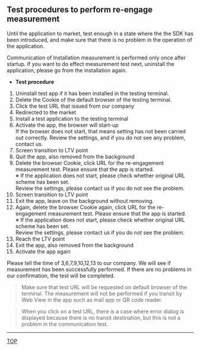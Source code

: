 ## Test procedures to perform re-engage measurement

Until the application to market, test enough in a state where the the SDK has been introduced, and make sure that there is no problem in the operation of the application.

Communication of Installation measurement is performed only once after startup. If you want to do effect measurement test next, uninstall the application, please go from the installation again.


* **Test procedure**

1. Uninstall test app if it has been installed in the testing terminal.
1. Delete the Cookie of the default browser of the testing terminal.
1. Click the test URL that issued from our company
1. Redirected to the market
1. Install a test application to the testing terminal<br />
1. Activate the app, the browser will start-up<br />
If the browser does not start, that means setting has not been carried out correctly. Review the settings, and if you do not see any problem, contact us.
1. Screen transition to LTV point<br />
1. Quit the app, also removed from the background<br />
1. Delete the browser Cookie, click URL for the re-engagement measurement test. Please ensure that the app is started.<br />
※ If the application does not start, please check whether original URL scheme has been set.<br />
Review the settings, please contact us if you do not see the problem.<br />
1. Screen transition to LTV point<br />
1. Exit the app, leave on the background without removing.
1. Again, delete the browser Cookie again, click URL for the re-engagement measurement test. Please ensure that the app is started.<br />
※ If the application does not start, please check whether original URL scheme has been set.<br />
Review the settings, please contact us if you do not see the problem.
1. Reach the LTV point
1. Exit the app, also removed from the background
1. Activate the app again

Please tell the time of 3,6,7,9,10,12,13 to our company. We will see if measurement has been successfully performed. If there are no problems in our confirmation, the test will be completed.

> Make sure that test URL will be requested on default browser of the terminal. The measurement will not be performed if you transit by Web View in the app such as mail app or QR code reader.

> When you click on a test URL, there is a case where error dialog is displayed because there is no transit destination, but this is not a problem in the communication test.

---
[TOP](/lang/en/README.md)
